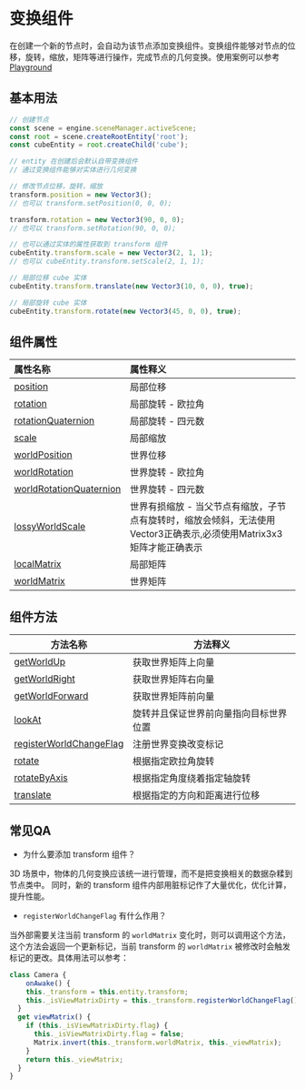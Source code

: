 # 变换组件

在创建一个新的节点时，会自动为该节点添加变换组件。变换组件能够对节点的位移，旋转，缩放，矩阵等进行操作，完成节点的几何变换。使用案例可以参考[Playground](${book.playground}#/transform-x)


## 基本用法
```typescript
// 创建节点
const scene = engine.sceneManager.activeScene;
const root = scene.createRootEntity('root');
const cubeEntity = root.createChild('cube');

// entity 在创建后会默认自带变换组件
// 通过变换组件能够对实体进行几何变换

// 修改节点位移，旋转，缩放
transform.position = new Vector3();
// 也可以 transform.setPosition(0, 0, 0);

transform.rotation = new Vector3(90, 0, 0);
// 也可以 transform.setRotation(90, 0, 0);

// 也可以通过实体的属性获取到 transform 组件
cubeEntity.transform.scale = new Vector3(2, 1, 1);
// 也可以 cubeEntity.transform.setScale(2, 1, 1);

// 局部位移 cube 实体
cubeEntity.transform.translate(new Vector3(10, 0, 0), true);

// 局部旋转 cube 实体
cubeEntity.transform.rotate(new Vector3(45, 0, 0), true);

```


## 组件属性
| 属性名称 | 属性释义 |
| :--- | :--- |
| [position](${book.api}classes/core.transform.html#position) | 局部位移 |
| [rotation](${book.api}classes/core.transform.html#rotation) | 局部旋转 - 欧拉角 |
| [rotationQuaternion](${book.api}classes/core.transform.html#rotationquaternion) | 局部旋转 - 四元数 |
| [scale](${book.api}classes/core.transform.html#scale) | 局部缩放 |
| [worldPosition](${book.api}classes/core.transform.html#worldposition) | 世界位移 |
| [worldRotation](${book.api}classes/core.transform.html#worldrotation) | 世界旋转 - 欧拉角 |
| [worldRotationQuaternion](${book.api}classes/core.transform.html#worldrotationquaternion) | 世界旋转 - 四元数 |
| [lossyWorldScale](${book.api}classes/core.transform.html#lossyworldscale) | 世界有损缩放 - 当父节点有缩放，子节点有旋转时，缩放会倾斜，无法使用Vector3正确表示,必须使用Matrix3x3矩阵才能正确表示 |
| [localMatrix](${book.api}classes/core.transform.html#localmatrix) | 局部矩阵 |
| [worldMatrix](${book.api}classes/core.transform.html#worldmatrix) | 世界矩阵 |



## 组件方法
| 方法名称 | 方法释义 |
| --- | --- |
| [getWorldUp](${book.api}classes/core.transform.html#getworldup) | 获取世界矩阵上向量 |
| [getWorldRight](${book.api}classes/core.transform.html#getworldright) | 获取世界矩阵右向量 |
| [getWorldForward](${book.api}classes/core.transform.html#getworldforward) | 获取世界矩阵前向量 |
| [lookAt](${book.api}classes/core.transform.html#lookat) | 旋转并且保证世界前向量指向目标世界位置 |
| [registerWorldChangeFlag](${book.api}classes/core.transform.html#registerworldchangeflag) | 注册世界变换改变标记 |
| [rotate](${book.api}classes/core.transform.html#rotate) | 根据指定欧拉角旋转 |
| [rotateByAxis](${book.api}classes/core.transform.html#rotatebyaxis) | 根据指定角度绕着指定轴旋转 |
| [translate](${book.api}classes/core.transform.html#translate) | 根据指定的方向和距离进行位移 |



## 常见QA

- 为什么要添加 transform 组件？

3D 场景中，物体的几何变换应该统一进行管理，而不是把变换相关的数据杂糅到节点类中。
同时，新的 transform 组件内部用脏标记作了大量优化，优化计算，提升性能。


- `registerWorldChangeFlag` 有什么作用？

当外部需要关注当前 transform 的 `worldMatrix` 变化时，则可以调用这个方法，这个方法会返回一个更新标记，当前 transform 的 `worldMatrix` 被修改时会触发标记的更改。具体用法可以参考：
```typescript
class Camera {
	onAwake() {
  	this._transform = this.entity.transform;
    this._isViewMatrixDirty = this._transform.registerWorldChangeFlag();
  }
  get viewMatrix() {
  	if (this._isViewMatrixDirty.flag) {
      this._isViewMatrixDirty.flag = false;
      Matrix.invert(this._transform.worldMatrix, this._viewMatrix);
    }
    return this._viewMatrix;
  }
}
```
